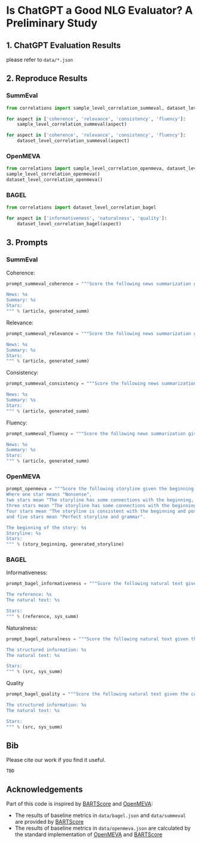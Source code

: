 # Is ChatGPT a Good NLG Evaluator? A Preliminary Study 

## 1. ChatGPT Evaluation Results
please refer to `data/*.json`

## 2. Reproduce Results
### SummEval
```python
from correlations import sample_level_correlation_summeval, dataset_level_correlation_summeval

for aspect in ['coherence', 'relevance', 'consistency', 'fluency']:
    sample_level_correlation_summeval(aspect)

for aspect in ['coherence', 'relevance', 'consistency', 'fluency']:
    dataset_level_correlation_summeval(aspect)
```

### OpenMEVA
```python
from correlations import sample_level_correlation_openmeva, dataset_level_correlation_openmeva
sample_level_correlation_openmeva()
dataset_level_correlation_openmeva()
```

### BAGEL
```python
from correlations import dataset_level_correlation_bagel

for aspect in ['informativeness', 'naturalness', 'quality']:
    dataset_level_correlation_bagel(aspect)
```

## 3. Prompts
### SummEval
Coherence:
```python
prompt_summeval_coherence = """Score the following news summarization given the corresponding news with respect to coherence with one to five stars, where one star means "incoherence" and five stars means "perfect coherence". Note that coherence measures the quality of all sentences collectively, to the fit together and sound naturally. Consider the quality of the summary as a whole.

News: %s
Summary: %s
Stars:
""" % (article, generated_summ)
```

Relevance:
```python
prompt_summeval_relevance = """Score the following news summarization given the corresponding news with respect to relevance with one to five stars, where one star means "irrelevance" and five stars means "perfect relevance". Note that relevance measures how well the summary captures the key points of the article. Consider whether all and only the important aspects are contained in the summary.

News: %s
Summary: %s
Stars:
""" % (article, generated_summ)
```

Consistency:
```python
prompt_summeval_consistency = """Score the following news summarization given the corresponding news with respect to consistency with one to five stars, where one star means "inconsistency" and five stars means "perfect consistency". Note that consistency measures whether the facts in the summary are consistent with the facts in the original article. Consider whether the summary does reproduce all facts accurately and does not make up untrue information.

News: %s
Summary: %s
Stars:
""" % (article, generated_summ)
```

Fluency:
```python
prompt_summeval_fluency = """Score the following news summarization given the corresponding news with respect to fluency with one to five stars, where one star means "disfluency" and five stars means "perfect fluency". Note that fluency measures the quality of individual sentences, are they well-written and grammatically correct. Consider the quality of individual sentences.

News: %s
Summary: %s
Stars:
""" % (article, generated_summ)
```

### OpenMEVA
```python
prompt_openmeva = """Score the following storyline given the beginning of the story with one to five stars.
Where one star means "Nonsense",
two stars mean "The storyline has some connections with the beginning, but is not understandable",
three stars mean "The storyline has some connections with the beginning and is understandable",
four stars mean "The storyline is consistent with the beginning and possibly involves a few grammar mistakes",
and five stars mean "Perfect storyline and grammar".

The beginning of the story: %s
Storyline: %s
Stars:
""" % (story_beginning, generated_storyline)
```

### BAGEL

Informativeness:
```python
prompt_bagel_informativeness = """Score the following natural text given the corresponding reference with respect to informativeness with one to five stars, where one star means "uninformative" and five stars means "perfect informativeness". Note that informativeness is defined as whether it contains all the information in the reference.

The reference: %s
The natural text: %s

Stars:
""" % (reference, sys_summ)
```

Naturalness:
```python
prompt_bagel_naturalness = """Score the following natural text given the corresponding structured information with one to five stars, where one star means "unnaturalness" and five stars means "perfect naturalness".

The structured information: %s   
The natural text: %s

Stars:
""" % (src, sys_summ)
```

Quality
```python
prompt_bagel_quality = """Score the following natural text given the corresponding structured information with one to five stars, where one star means "nonsense or no core meaning preserved" and five stars means "perfect core meaning and grammar".

The structured information: %s
The natural text: %s

Stars:
""" % (src, sys_summ)
```

## Bib
Please cite our work if you find it useful.
```
TBD
```

## Acknowledgements
Part of this code is inspired by [BARTScore](https://github.com/neulab/BARTScore) and [OpenMEVA](https://github.com/thu-coai/OpenMEVA):
- The results of baseline metrics in `data/bagel.json` and `data/summeval` are provided by [BARTScore](https://github.com/neulab/BARTScore)  
- The results of baseline metrics in `data/openmeva.json` are calculated by the standard implementation of [OpenMEVA](https://github.com/thu-coai/OpenMEVA#toolkit) and [BARTScore](https://github.com/neulab/BARTScore#direct-use)